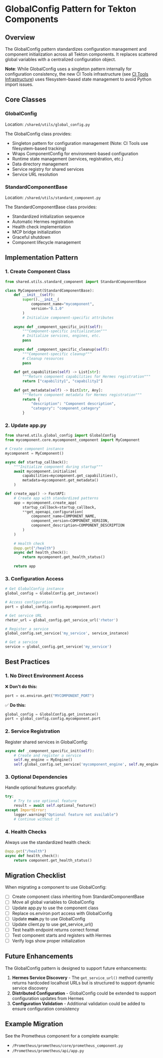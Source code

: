 # GlobalConfig Pattern for Tekton Components

## Overview

The GlobalConfig pattern standardizes configuration management and component initialization across all Tekton components. It replaces scattered global variables with a centralized configuration object.

**Note**: While GlobalConfig uses a singleton pattern internally for configuration consistency, the new CI Tools infrastructure (see [CI Tools Infrastructure](/MetaData/Documentation/Architecture/CI_Tools_Infrastructure.md)) uses filesystem-based state management to avoid Python import issues.

## Core Classes

### GlobalConfig

Location: `/shared/utils/global_config.py`

The GlobalConfig class provides:
- Singleton pattern for configuration management (Note: CI Tools use filesystem-based tracking)
- Wraps ComponentConfig for environment-based configuration
- Runtime state management (services, registration, etc.)
- Data directory management
- Service registry for shared services
- Service URL resolution

### StandardComponentBase

Location: `/shared/utils/standard_component.py`

The StandardComponentBase class provides:
- Standardized initialization sequence
- Automatic Hermes registration
- Health check implementation
- MCP bridge initialization
- Graceful shutdown
- Component lifecycle management

## Implementation Pattern

### 1. Create Component Class

```python
from shared.utils.standard_component import StandardComponentBase

class MyComponent(StandardComponentBase):
    def __init__(self):
        super().__init__(
            component_name="mycomponent",
            version="0.1.0"
        )
        # Initialize component-specific attributes
        
    async def _component_specific_init(self):
        """Component-specific initialization"""
        # Initialize services, engines, etc.
        pass
    
    async def _component_specific_cleanup(self):
        """Component-specific cleanup"""
        # Cleanup resources
        pass
    
    def get_capabilities(self) -> List[str]:
        """Return component capabilities for Hermes registration"""
        return ["capability1", "capability2"]
    
    def get_metadata(self) -> Dict[str, Any]:
        """Return component metadata for Hermes registration"""
        return {
            "description": "Component description",
            "category": "component_category"
        }
```

### 2. Update app.py

```python
from shared.utils.global_config import GlobalConfig
from mycomponent.core.mycomponent_component import MyComponent

# Create component instance
mycomponent = MyComponent()

async def startup_callback():
    """Initialize component during startup"""
    await mycomponent.initialize(
        capabilities=mycomponent.get_capabilities(),
        metadata=mycomponent.get_metadata()
    )

def create_app() -> FastAPI:
    # Create app with standardized patterns
    app = mycomponent.create_app(
        startup_callback=startup_callback,
        **get_openapi_configuration(
            component_name=COMPONENT_NAME,
            component_version=COMPONENT_VERSION,
            component_description=COMPONENT_DESCRIPTION
        )
    )
    
    # Health check
    @app.get("/health")
    async def health_check():
        return mycomponent.get_health_status()
    
    return app
```

### 3. Configuration Access

```python
# Get GlobalConfig instance
global_config = GlobalConfig.get_instance()

# Access configuration
port = global_config.config.mycomponent.port

# Get service URL
rhetor_url = global_config.get_service_url('rhetor')

# Register a service
global_config.set_service('my_service', service_instance)

# Get a service
service = global_config.get_service('my_service')
```

## Best Practices

### 1. No Direct Environment Access

❌ **Don't do this:**
```python
port = os.environ.get("MYCOMPONENT_PORT")
```

✅ **Do this:**
```python
global_config = GlobalConfig.get_instance()
port = global_config.config.mycomponent.port
```

### 2. Service Registration

Register shared services in GlobalConfig:
```python
async def _component_specific_init(self):
    # Create and register a service
    self.my_engine = MyEngine()
    self.global_config.set_service('mycomponent_engine', self.my_engine)
```

### 3. Optional Dependencies

Handle optional features gracefully:
```python
try:
    # Try to use optional feature
    result = await self.optional_feature()
except ImportError:
    logger.warning("Optional feature not available")
    # Continue without it
```

### 4. Health Checks

Always use the standardized health check:
```python
@app.get("/health")
async def health_check():
    return component.get_health_status()
```

## Migration Checklist

When migrating a component to use GlobalConfig:

- [ ] Create component class inheriting from StandardComponentBase
- [ ] Move all global variables to GlobalConfig
- [ ] Update app.py to use the component class
- [ ] Replace os.environ port access with GlobalConfig
- [ ] Update __main__.py to use GlobalConfig
- [ ] Update client.py to use get_service_url()
- [ ] Test health endpoint returns correct format
- [ ] Test component starts and registers with Hermes
- [ ] Verify logs show proper initialization

## Future Enhancements

The GlobalConfig pattern is designed to support future enhancements:

1. **Hermes Service Discovery** - The `get_service_url()` method currently returns hardcoded localhost URLs but is structured to support dynamic service discovery
2. **Distributed Configuration** - GlobalConfig could be extended to support configuration updates from Hermes
3. **Configuration Validation** - Additional validation could be added to ensure configuration consistency

## Example Migration

See the Prometheus component for a complete example:
- `/Prometheus/prometheus/core/prometheus_component.py`
- `/Prometheus/prometheus/api/app.py`